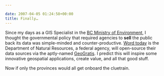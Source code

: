 ```yaml
---

date: 2007-04-05 01:24:58+00:00
title: Finally…
---
```


Since my days as a GIS Specialist in the [BC Ministry of Environment](http://www.env.gov.bc.ca), I thought the governmental policy that required agencies to **sell** the public back its data was simple-minded and counter-productive. [Word today](http://www.news.gc.ca/cfmx/view/en/index.jsp?articleid=290039) is the Department of Natural Resources, a federal agency, will open-source their data sources via the aptly-named [GeoGratis](http://www.geogratis.cgdi.gc.ca/geogratis/en/index.html). I predict this will inspire some innovative geospatial applications, create value, and all that good stuff.

Now if only the provinces would all get onboard the cluetrain.
